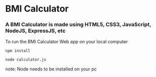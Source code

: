 # BMI Calculator

### A BMI Calculator is made using HTML5, CSS3, JavaScript, NodeJS, ExpressJS, etc

To run the BMI Calculator Web app on your local computer

```
npm install
```

```
node calculator.js
```

note: Node needs to be installed on your pc